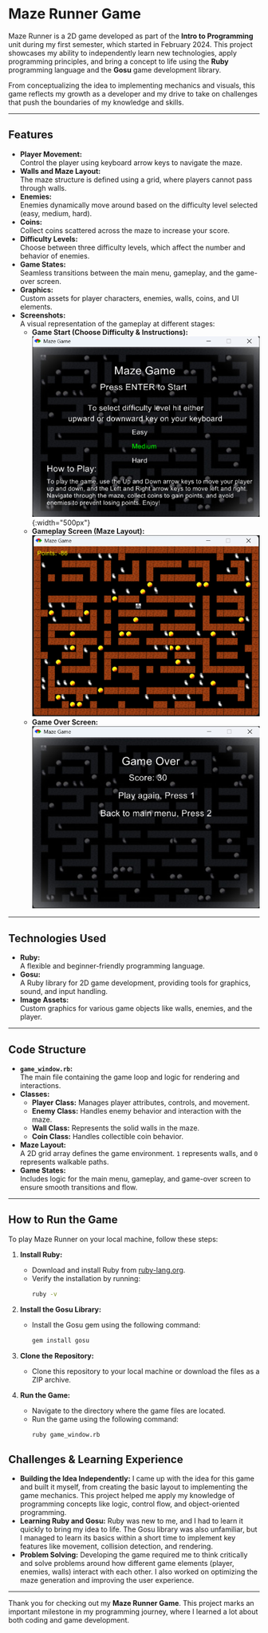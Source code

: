 # Maze Runner Game

Maze Runner is a 2D game developed as part of the **Intro to Programming** unit during my first semester, which started in February 2024. This project showcases my ability to independently learn new technologies, apply programming principles, and bring a concept to life using the **Ruby** programming language and the **Gosu** game development library. 

From conceptualizing the idea to implementing mechanics and visuals, this game reflects my growth as a developer and my drive to take on challenges that push the boundaries of my knowledge and skills.

---

## Features

- **Player Movement:**  
  Control the player using keyboard arrow keys to navigate the maze. 
- **Walls and Maze Layout:**  
  The maze structure is defined using a grid, where players cannot pass through walls.
- **Enemies:**  
  Enemies dynamically move around based on the difficulty level selected (easy, medium, hard).  
- **Coins:**  
  Collect coins scattered across the maze to increase your score. 
- **Difficulty Levels:**  
  Choose between three difficulty levels, which affect the number and behavior of enemies.  
- **Game States:**  
  Seamless transitions between the main menu, gameplay, and the game-over screen.  
- **Graphics:**  
  Custom assets for player characters, enemies, walls, coins, and UI elements.
- **Screenshots:**  
  A visual representation of the gameplay at different stages:
  - **Game Start (Choose Difficulty & Instructions):**  
    ![Starting Screen](readme_images/img1.png){:width="500px"}
  - **Gameplay Screen (Maze Layout):**  
    ![Gameplay Screen](readme_images/img2.png)
  - **Game Over Screen:**  
    ![Game Over Screen](readme_images/img3.png)

---

## Technologies Used

- **Ruby:**  
  A flexible and beginner-friendly programming language.  
- **Gosu:**  
  A Ruby library for 2D game development, providing tools for graphics, sound, and input handling.  
- **Image Assets:**  
  Custom graphics for various game objects like walls, enemies, and the player.

---

## Code Structure

- **`game_window.rb`:**  
  The main file containing the game loop and logic for rendering and interactions.  
- **Classes:**  
  - **Player Class:** Manages player attributes, controls, and movement.  
  - **Enemy Class:** Handles enemy behavior and interaction with the maze.  
  - **Wall Class:** Represents the solid walls in the maze.  
  - **Coin Class:** Handles collectible coin behavior.  
- **Maze Layout:**  
  A 2D grid array defines the game environment. `1` represents walls, and `0` represents walkable paths.  
- **Game States:**  
  Includes logic for the main menu, gameplay, and game-over screen to ensure smooth transitions and flow.  

---

## How to Run the Game

To play Maze Runner on your local machine, follow these steps:

1. **Install Ruby:**  
   - Download and install Ruby from [ruby-lang.org](https://www.ruby-lang.org).  
   - Verify the installation by running:  
     ```bash
     ruby -v
     ```

2. **Install the Gosu Library:**  
   - Install the Gosu gem using the following command:  
     ```bash
     gem install gosu
     ```

3. **Clone the Repository:**
   - Clone this repository to your local machine or download the files as a ZIP archive.

4. **Run the Game:**
   - Navigate to the directory where the game files are located.
   - Run the game using the following command:
     ```bash
     ruby game_window.rb
     ```

## Challenges & Learning Experience

- **Building the Idea Independently:** I came up with the idea for this game and built it myself, from creating the basic layout to implementing the game mechanics. This project helped me apply my knowledge of programming concepts like logic, control flow, and object-oriented programming.
- **Learning Ruby and Gosu:** Ruby was new to me, and I had to learn it quickly to bring my idea to life. The Gosu library was also unfamiliar, but I managed to learn its basics within a short time to implement key features like movement, collision detection, and rendering.
- **Problem Solving:** Developing the game required me to think critically and solve problems around how different game elements (player, enemies, walls) interact with each other. I also worked on optimizing the maze generation and improving the user experience.

---

Thank you for checking out my **Maze Runner Game**. This project marks an important milestone in my programming journey, where I learned a lot about both coding and game development.

